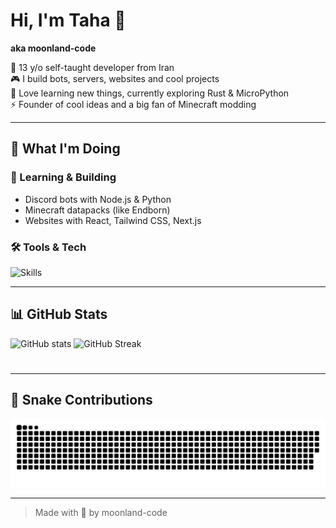 # Hi, I'm Taha 👋  
**aka moonland-code**

🌙 13 y/o self-taught developer from Iran  
🎮 I build bots, servers, websites and cool projects  
🧠 Love learning new things, currently exploring Rust & MicroPython  
⚡ Founder of cool ideas and a big fan of Minecraft modding

---

## 🚀 What I'm Doing
### 🧠 Learning & Building
- Discord bots with Node.js & Python
- Minecraft datapacks (like Endborn)
- Websites with React, Tailwind CSS, Next.js

### 🛠️ Tools & Tech
![Skills](https://skillicons.dev/icons?i=js,ts,html,css,react,nodejs,py,cpp,github,vscode,git,mysql)

---

## 📊 GitHub Stats

![GitHub stats](https://github-readme-stats.vercel.app/api?username=moonland-code&show_icons=true&theme=tokyonight)
![GitHub Streak](https://streak-stats.demolab.com/?user=iTzArshia&background=0d1117&border=0d1117&stroke=57cdf1&ring=57cdf1&fire=57cdf1&currStreakNum=57cdf1&sideNums=57cdf1&currStreakLabel=57cdf1&sideLabels=57cdf1&dates=ffffff)
#

---

## 🐍 Snake Contributions

![Snake](https://github.com/iTzArshia/iTzArshia/blob/output/github-contribution-grid-snake-dark.svg)


---

> Made with 💙 by moonland-code  
